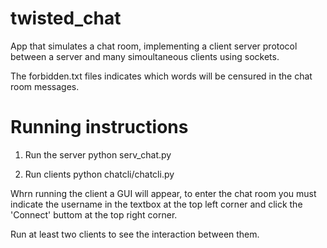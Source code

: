 # twisted_chat

App that simulates a chat room, implementing a client server protocol between a server and many simoultaneous clients using sockets.

The forbidden.txt files indicates which words will be censured in the chat room messages.

# Running instructions
1. Run the server
python serv_chat.py

2. Run clients
python chatcli/chatcli.py

Whrn running the client a GUI will appear, to enter the chat room you must indicate the username in the textbox at the top left corner and
click the 'Connect' buttom at the top right corner.

Run at least two clients to see the interaction between them.


